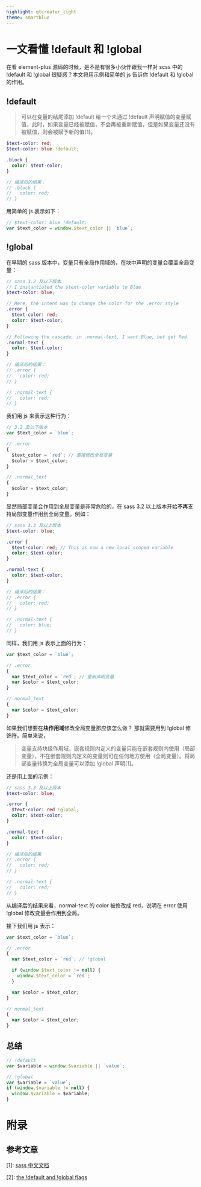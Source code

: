 ```yaml
---
highlight: qtcreator_light
theme: smartblue
---
```


# 一文看懂 !default 和 !global

在看 element-plus 源码的时候，是不是有很多小伙伴跟我一样对 scss 中的 !default 和 !global 很疑惑？本文将用示例和简单的 js 告诉你
!default 和 !global 的作用。

## !default

> 可以在变量的结尾添加 !default 给一个未通过 !default 声明赋值的变量赋值，此时，如果变量已经被赋值，不会再被重新赋值，但是如果变量还没有被赋值，则会被赋予新的值[1]。

```scss
$text-color: red;
$text-color: blue !default;

.block {
  color: $text-color;
}

// 编译后的结果：
// .block {
//   color: red;
// }
```

用简单的 js 表示如下：

```js
// $text-color: blue !default;
var $text_color = window.$text_color || `blue`;
```

## !global

在早期的 sass 版本中，变量只有全局作用域的，在块中声明的变量会覆盖全局变量：

```scss
// sass 3.2 及以下版本
// I instantiated the $text-color variable to Blue
$text-color: blue;

// Here, the intent was to change the color for the .error style
.error {
  $text-color: red;
  color: $text-color;
}

// Following the cascade, in .normal-text, I want Blue, but get Red.
.normal-text {
  color: $text-color;
}

// 编译后的结果：
// .error {
//   color: red;
// }

// .normal-text {
//   color: red;
// }
```

我们用 js 来表示这种行为：

```javascript
// 3.2 及以下版本
var $text_color = `blue`;

// .error
{
  $text_color = `red`; // 直接修改全局变量
  $color = $text_color;
}

// .normal_text
{
  $color = $text_color;
}
```

显然局部变量会作用到全局变量是非常危险的，在 sass 3.2 以上版本开始**不再**支持局部变量作用到全局变量。例如：

```scss
// sass 3.3 及以上版本
$text-color: blue;

.error {
  $text-color: red; // This is now a new local scoped variable
  color: $text-color;
}

.normal-text {
  color: $text-color;
}

// 编译后的结果：
// .error {
//   color: red;
// }

// .normal-text {
//   color: blue;
// }
```

同样，我们用 js 表示上面的行为：

```javascript
var $text_color = `blue`;

// .error
{
  var $text_color = `red`; // 重新声明变量
  var $color = $text_color;
}

// normal_text
{
  var $color = $text_color;
}
```

如果我们想要在**块作用域**修改全局变量那应该怎么做？
那就需要用到 !global 修饰符。简单来说，

> 变量支持块级作用域，嵌套规则内定义的变量只能在嵌套规则内使用（局部变量），不在嵌套规则内定义的变量则可在任何地方使用（全局变量）。将局部变量转换为全局变量可以添加 !global 声明[1]。

还是用上面的示例：

```scss
// sass 3.3 及以上版本
$text-color: blue;

.error {
  $text-color: red !global;
  color: $text-color;
}

.normal-text {
  color: $text-color;
}

// 编译后的结果
// .error {
//   color: red;
// }

// .normal-text {
//   color: red;
// }
```

从编译后的结果来看，normal-text 的 color 被修改成 red，说明在 error 使用 !global 修改变量会作用到全局。

接下我们用 js 表示：

```javascript
var $text_color = `blue`;

// .error
{
  var $text_color = `red`; // !global

  if (window.$text_color != null) {
    window.$text_color = `red`;
  }

  var $color = $text_color;
}

// normal_text
{
  var $color = $text_color;
}
```

## 总结

```javascript
// !default
var $variable = window.$variable || `value`;

// !global
var $variable = `value`;
if (window.$variable != null) {
  window.$variable = $variable;
}
```

# 附录

## 参考文章

[1]: [sass 中文文档](https://www.sass.hk/docs/)

[2]: [the !default and !global flags](https://anotheruiguy.gitbooks.io/sassintherealworld_book-i/content/handy-tools/default-flag.html)
